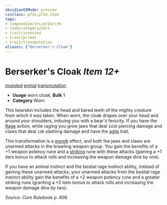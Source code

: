 ```yaml
---
obsidianUIMode: preview
cssclass: pf2e,pf2e-item
tags:
- compendium/src/pf2e/crb
- item/category/worn
- trait/invested
- trait/primal
- trait/transmutation
aliases: ["Berserker's Cloak"]
---
```

# Berserker's Cloak *Item 12+*  
[invested](/rules/traits/invested.md)  [primal](/rules/traits/primal.md)  [transmutation](/rules/traits/transmutation.md)  

- **Usage** worn cloak; **Bulk** 1
- **Category** Worn

This bearskin includes the head and bared teeth of the mighty creature from which it was taken. When worn, the cloak drapes over your head and around your shoulders, imbuing you with a bear's ferocity. If you have the [Rage](/rules/actions/rage.md) action, while raging you grow jaws that deal `1d10` piercing damage and claws that deal `1d6` slashing damage and have the [agile](/rules/traits/agile.md) trait.

This transformation is a [morph](/rules/traits/morph.md) effect, and both the jaws and claws are unarmed attacks in the brawling weapon group. You gain the benefits of a +1 weapon potency rune and a [striking](/compendium/equipment/items/striking.md) rune with these attacks (gaining a +1 item bonus to attack rolls and increasing the weapon damage dice by one).

If you have an animal instinct and the bestial rage instinct ability, instead of gaining these unarmed attacks, your unarmed attacks from the bestial rage instinct ability gain the benefits of a +2 weapon potency rune and a greater striking rune (granting a +2 item bonus to attack rolls and increasing the weapon damage dice by two).

*Source: Core Rulebook p. 606*
